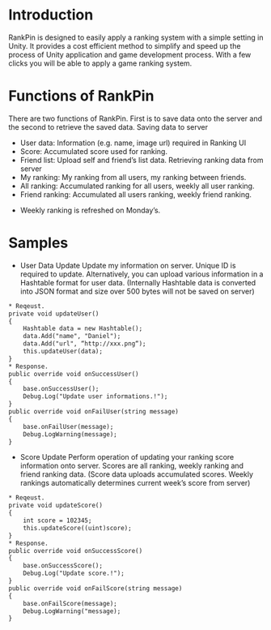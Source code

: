 # Introduction

 RankPin is designed to easily apply a ranking system with a simple setting in Unity. It provides a cost efficient method to simplify and speed up the process of Unity application and game development process. With a few clicks you will be able to apply a game ranking system.


# Functions of RankPin

 There are two functions of RankPin. First is to save data onto the server and the second to retrieve the saved data.
Saving data to server
 - User data: Information (e.g. name, image url) required in Ranking UI
 - Score: Accumulated score used for ranking.
 - Friend list: Upload self and friend’s list data.
Retrieving ranking data from server
 - My ranking: My ranking from all users, my ranking between friends.
 - All ranking: Accumulated ranking for all users, weekly all user ranking.
 - Friend ranking: Accumulated all users ranking, weekly friend ranking.
 * Weekly ranking is refreshed on Monday’s.


# Samples
- User Data Update
Update my information on server. Unique ID is required to update.
Alternatively, you can upload various information in a Hashtable format for user data.
(Internally Hashtable data is converted into JSON format and size over 500 bytes will not be saved on server)
```html
* Reqeust.
private void updateUser()
{
	Hashtable data = new Hashtable();
	data.Add("name", "Daniel");
	data.Add("url", “http://xxx.png“);
	this.updateUser(data);
}
* Response.
public override void onSuccessUser()
{
	base.onSuccessUser();
	Debug.Log("Update user informations.!");
}
public override void onFailUser(string message)
{
	base.onFailUser(message);
	Debug.LogWarning(message);
}
```
- Score Update
Perform operation of updating your ranking score information onto server.
Scores are all ranking, weekly ranking and friend ranking data.
(Score data uploads accumulated scores. Weekly rankings automatically determines current week’s score from server)
```html
* Reqeust.
private void updateScore()
{
	int score = 102345;
	this.updateScore((uint)score);
}
* Response.
public override void onSuccessScore()
{
	base.onSuccessScore();
	Debug.Log("Update score.!");
}
public override void onFailScore(string message)
{
	base.onFailScore(message);
	Debug.LogWarning("message);
}
```
